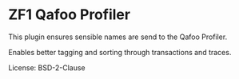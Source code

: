 # ZF1 Qafoo Profiler

This plugin ensures sensible names are send to the Qafoo Profiler.

Enables better tagging and sorting through transactions and traces.

License: BSD-2-Clause
